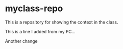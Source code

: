 # myclass-repo
This is a repository for showing the context in the class. 

This is a line I added from my PC...

Another change